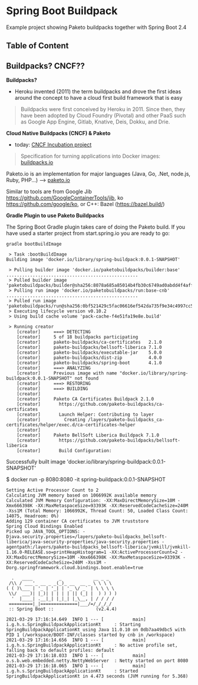 # Spring Boot Buildpack
Example project showing Paketo buildpacks together with Spring Boot 2.4 

## Table of Content  
                   

##  Buildpacks? CNCF??
__Buildpacks?__

* Heroku invented (2011)  the term buildpacks and drove the first ideas around the concept to have  a cloud first build framework that is easy

> Buildpacks were first conceived by Heroku in 2011. Since then, they have been adopted by Cloud Foundry (Pivotal) and other PaaS such as Google App Engine, Gitlab, Knative, Deis, Dokku, and Drie.

__Cloud Native Buildpacks (CNCF) & Paketo__

* today: [CNCF Incubation project](https://www.cncf.io/blog/2020/11/18/toc-approves-cloud-native-buildpacks-from-sandbox-to-incubation/)

> Specification for turning applications into Docker images: [buildpacks.io](https://buildpacks.io/)

Paketo.io is an implementation for major languages (Java, Go, .Net, node.js, Ruby, PHP...)
--> [paketo.io](https://paketo.io/)

Similar to tools are from Google Jib https://github.com/GoogleContainerTools/jib, ko https://github.com/google/ko, or C++: Bazel (https://bazel.build/)

__Gradle Plugin to use Paketo Buildpacks__

The Spring Boot Gradle plugin  takes care of doing the Paketo build. If you have used a starter project from start.spring.io you are ready to go:

```shell script
gradle bootBuildImage
```


```
 > Task :bootBuildImage
Building image 'docker.io/library/spring-buildpack:0.0.1-SNAPSHOT'

 > Pulling builder image 'docker.io/paketobuildpacks/builder:base' ..................................................
 > Pulled builder image 'paketobuildpacks/builder@sha256:8078a685a85014b4fb30c6749ad0abdd4f4affeeb7be6836963eb10ee04fe8b2'
 > Pulling run image 'docker.io/paketobuildpacks/run:base-cnb' ..................................................
 > Pulled run image 'paketobuildpacks/run@sha256:0bf521429c5fac06616ef542da735f9e34c4997cc5d5987242eb7199b04ac923'
 > Executing lifecycle version v0.10.2
 > Using build cache volume 'pack-cache-f4e51fa19e8e.build'

 > Running creator
    [creator]     ===> DETECTING
    [creator]     5 of 18 buildpacks participating
    [creator]     paketo-buildpacks/ca-certificates   2.1.0
    [creator]     paketo-buildpacks/bellsoft-liberica 7.1.0
    [creator]     paketo-buildpacks/executable-jar    5.0.0
    [creator]     paketo-buildpacks/dist-zip          4.0.0
    [creator]     paketo-buildpacks/spring-boot       4.1.0
    [creator]     ===> ANALYZING
    [creator]     Previous image with name "docker.io/library/spring-buildpack:0.0.1-SNAPSHOT" not found
    [creator]     ===> RESTORING
    [creator]     ===> BUILDING
    [creator]
    [creator]     Paketo CA Certificates Buildpack 2.1.0
    [creator]       https://github.com/paketo-buildpacks/ca-certificates
    [creator]       Launch Helper: Contributing to layer
    [creator]         Creating /layers/paketo-buildpacks_ca-certificates/helper/exec.d/ca-certificates-helper
    [creator]
    [creator]     Paketo BellSoft Liberica Buildpack 7.1.0
    [creator]       https://github.com/paketo-buildpacks/bellsoft-liberica
    [creator]       Build Configuration:
```


Successfully built image 'docker.io/library/spring-buildpack:0.0.1-SNAPSHOT'







$ docker run -p 8080:8080 -it spring-buildpack:0.0.1-SNAPSHOT

```
Setting Active Processor Count to 2
Calculating JVM memory based on 1066992K available memory
Calculated JVM Memory Configuration: -XX:MaxDirectMemorySize=10M -Xmx666398K -XX:MaxMetaspaceSize=93393K -XX:ReservedCodeCacheSize=240M -Xss1M (Total Memory: 1066992K, Thread Count: 50, Loaded Class Count: 14075, Headroom: 0%)
Adding 129 container CA certificates to JVM truststore
Spring Cloud Bindings Enabled
Picked up JAVA_TOOL_OPTIONS: -Djava.security.properties=/layers/paketo-buildpacks_bellsoft-liberica/java-security-properties/java-security.properties -agentpath:/layers/paketo-buildpacks_bellsoft-liberica/jvmkill/jvmkill-1.16.0-RELEASE.so=printHeapHistogram=1 -XX:ActiveProcessorCount=2 -XX:MaxDirectMemorySize=10M -Xmx666398K -XX:MaxMetaspaceSize=93393K -XX:ReservedCodeCacheSize=240M -Xss1M -Dorg.springframework.cloud.bindings.boot.enable=true

  .   ____          _            __ _ _
 /\\ / ___'_ __ _ _(_)_ __  __ _ \ \ \ \
( ( )\___ | '_ | '_| | '_ \/ _` | \ \ \ \
 \\/  ___)| |_)| | | | | || (_| |  ) ) ) )
  '  |____| .__|_| |_|_| |_\__, | / / / /
 =========|_|==============|___/=/_/_/_/
 :: Spring Boot ::                (v2.4.4)

2021-03-29 17:16:14.649  INFO 1 --- [           main] i.g.h.s.SpringBuildpackApplicationKt     : Starting SpringBuildpackApplicationKt using Java 11.0.10 on 0db7aa49dbc5 with PID 1 (/workspace/BOOT-INF/classes started by cnb in /workspace)
2021-03-29 17:16:14.656  INFO 1 --- [           main] i.g.h.s.SpringBuildpackApplicationKt     : No active profile set, falling back to default profiles: default
2021-03-29 17:16:18.033  INFO 1 --- [           main] o.s.b.web.embedded.netty.NettyWebServer  : Netty started on port 8080
2021-03-29 17:16:18.065  INFO 1 --- [           main] i.g.h.s.SpringBuildpackApplicationKt     : Started SpringBuildpackApplicationKt in 4.473 seconds (JVM running for 5.368)
```
